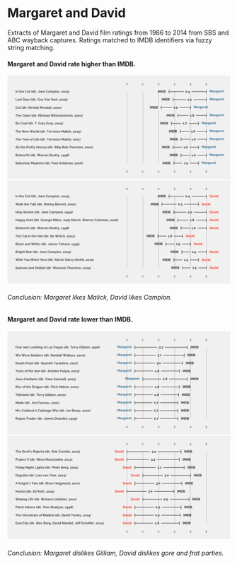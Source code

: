 # Margaret and David

Extracts of Margaret and David film ratings from 1986 to 2014 from SBS and ABC wayback captures.
Ratings matched to IMDB identifiers via fuzzy string matching.

#### Margaret and David rate higher than IMDB.
<img src="graph/margaret_high.png" />
<img src="graph/david_high.png" />

###### Conclusion: Margaret likes Malick, David likes Campion.

#### Margaret and David rate lower than IMDB.
<img src="graph/margaret_low.png" />
<img src="graph/david_low.png" />

###### Conclusion: Margaret dislikes Gilliam, David dislikes gore and frat parties.
